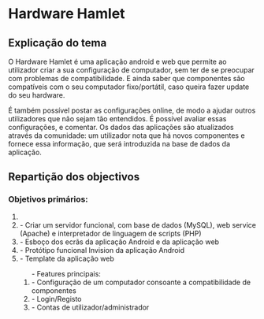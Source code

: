 <!DOCTYPE html>
<html lang="en">
<head>
    <meta charset="UTF-8">
</head>
<body>

<h1>Hardware Hamlet</h1>

<h2>Explicação do tema</h2>
<p> O Hardware Hamlet é uma aplicação android e web que permite ao utilizador
criar a sua configuração de computador, sem ter de se preocupar com problemas de compatibilidade. E ainda saber que componentes
são compatíveis com o seu computador fixo/portátil, caso queira fazer update do seu hardware.</p>
<p> É também possível postar as configurações online, de modo a ajudar outros utilizadores que não sejam tão entendidos.
É possível avaliar essas configurações, e comentar. Os dados das aplicações são atualizados através da comunidade: um utilizador
nota que há novos componentes e fornece essa informação, que será introduzida na base de dados da aplicação.</p>

<h2>Repartição dos objectivos</h2>
<h3>Objetivos primários:</h3>
<ol>
    <li></li>
    <li>- Criar um servidor funcional, com base de dados (MySQL), web service (Apache) e interpretador de linguagem de scripts (PHP)</li>
    <li>- Esboço dos ecrãs da aplicação Android e da aplicação web</li>
    <li>- Protótipo funcional Invision da aplicação Android</li>
    <li>- Template da aplicação web</li>
    <ol>- Features principais:
        <li>- Configuração de um computador consoante a compatibilidade de componentes</li>
        <li>- Login/Registo</li>
        <li>- Contas de utilizador/administrador</li>
    </ol>
    
</ol>

</body>
</html>
